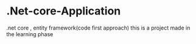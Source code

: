 # .Net-core-Application
.net core , entity framework(code first approach)
this is a project made in the learning phase

